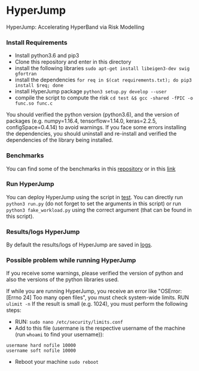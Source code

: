 # HyperJump #


HyperJump: Accelerating HyperBand via Risk Modelling


### Install Requirements 
* Install python3.6 and pip3
* Clone this repository and enter in this directory
* install the following libraries 
```sudo apt-get install libeigen3-dev swig gfortran```
* install the dependencies 
```for req in $(cat requirements.txt); do pip3 install $req; done```
* install HyperJump package
```python3 setup.py develop --user```
* compile the script to compute the risk
```cd test &$ gcc -shared -fPIC -o func.so func.c```



You should verified the python version (python3.6), and the version of packages (e.g. numpy=1.16.4, tensorflow=1.14.0, keras=2.2.5, configSpace=0.4.14) to avoid warnings. If you face some errors installing the dependencies, you should uninstall and re-install and verified the dependencies of the library being installed.


### Benchmarks
You can find some of the benchmarks in this [repository](https://github.com/pedrogbmendes/HyperJump_/tree/main/test/files) or in this  [link](https://drive.google.com/drive/folders/1LaQJrMygNqTYdFZERuwD08Um8t-3vp6s?usp=sharing)



### Run HyperJump
You can deploy HyperJump using the script in [test](https://github.com/pedrogbmendes/HyperJump_/tree/main/test). You can directly run ```python3 run.py``` (do not forget to set the arguments in this script) or run ```python3 fake_workload.py``` using the correct argument (that can be found in this script). 

### Results/logs HyperJump
By default the results/logs of HyperJump are saved in [logs](https://github.com/pedrogbmendes/HyperJump_/tree/main/test/logs). 


### Possible problem while running HyperJump
If you receive some warnings, please verified the version of python and also the versions of the python libraries used.

If while you are running HyperJump, you receive an error like "OSError: [Errno 24] Too many open files", you must check system-wide limits.
RUN ```ulimit -n```
If the result is small (e.g. 1024), you must perform the following steps:

* RUN: ```sudo nano /etc/security/limits.conf```
* Add to this file (usermane is the respective username of the machine (run ```whoami``` to find your username)):

```
usermane hard nofile 10000 
username soft nofile 10000
```
   
* Reboot your machine ```sudo reboot```
